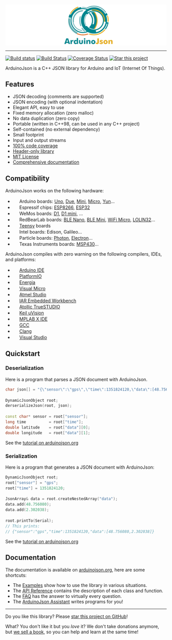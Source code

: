 ![ArduinoJson](banner.svg)

---

[![Build status](https://ci.appveyor.com/api/projects/status/m7s53wav1l0abssg/branch/master?svg=true)](https://ci.appveyor.com/project/bblanchon/arduinojson/branch/master) [![Build Status](https://travis-ci.org/bblanchon/ArduinoJson.svg?branch=master)](https://travis-ci.org/bblanchon/ArduinoJson) [![Coverage Status](https://img.shields.io/coveralls/bblanchon/ArduinoJson.svg)](https://coveralls.io/r/bblanchon/ArduinoJson?branch=master) [![Star this project](http://githubbadges.com/star.svg?user=bblanchon&repo=ArduinoJson&style=flat&color=fff&background=007ec6)](https://github.com/bblanchon/ArduinoJson)

ArduinoJson is a C++ JSON library for Arduino and IoT (Internet Of Things).

## Features

* JSON decoding (comments are supported)
* JSON encoding (with optional indentation)
* Elegant API, easy to use
* Fixed memory allocation (zero malloc)
* No data duplication (zero copy)
* Portable (written in C++98, can be used in any C++ project)
* Self-contained (no external dependency)
* Small footprint
* Input and output streams
* [100% code coverage](https://coveralls.io/github/bblanchon/ArduinoJson)
* [Header-only library](https://en.wikipedia.org/wiki/Header-only)
* [MIT License](https://en.wikipedia.org/wiki/MIT_License)
* [Comprehensive documentation](https://arduinojson.org?utm_source=github&utm_medium=readme)

## Compatibility

ArduinoJson works on the following hardware:

* <img src="https://www.arduino.cc/favicon.ico" height="16" width="16"> Arduino boards: [Uno](https://www.arduino.cc/en/Main/ArduinoBoardUno), [Due](https://www.arduino.cc/en/Main/ArduinoBoardDue), [Mini](https://www.arduino.cc/en/Main/ArduinoBoardMini), [Micro](https://www.arduino.cc/en/Main/ArduinoBoardMicro), [Yun](https://www.arduino.cc/en/Main/ArduinoBoardYun)...
* <img src="http://espressif.com/sites/all/themes/espressif/favicon.ico" height="16" width="16"> Espressif chips: [ESP8266](https://en.wikipedia.org/wiki/ESP8266), [ESP32](https://en.wikipedia.org/wiki/ESP32)
* <img src="https://www.wemos.cc/themes/martin-materialize-parallax/assets/favicon.ico" height="16" width="16"> WeMos boards: [D1](https://wiki.wemos.cc/products:d1:d1), [D1 mini](https://wiki.wemos.cc/products:d1:d1_mini),  ...
* <img src="http://redbearlab.com/favicon.ico" height="16" width="16"> RedBearLab boards: [BLE Nano](http://redbearlab.com/blenano/), [BLE Mini](http://redbearlab.com/blemini/), [WiFi Micro](https://redbear.cc/product/wifi/wifi-micro.html), [LOLIN32](https://wiki.wemos.cc/products:lolin32:lolin32)...
* <img src="https://www.pjrc.com/favicon.ico" height="16" width="16"> [Teensy](https://www.pjrc.com/teensy/) boards
* <img src="https://software.intel.com/sites/all/themes/zero/favicon.ico" height="16" width="16"> Intel boards: Edison, Galileo...
* <img src="https://www-assets.particle.io/images/favicon.png"  height="16" width="16"> Particle boards: [Photon](https://www.particle.io/products/hardware/photon-wifi-dev-kit), [Electron](https://www.particle.io/products/hardware/electron-cellular-dev-kit)...
* <img src="http://www.ti.com/favicon.ico" height="16" width="16"> Texas Instruments boards: [MSP430](http://www.ti.com/microcontrollers/msp430-ultra-low-power-mcus/overview/overview.html)...

ArduinoJson compiles with zero warning on the following compilers, IDEs, and platforms:

* <img src="https://www.arduino.cc/favicon.ico" height="16" width="16"> [Arduino IDE](https://www.arduino.cc/en/Main/Software)
* <img src="http://cdn.platformio.org/favicon.ico" height="16" width="16"> [PlatformIO](http://platformio.org/)
* <img src="http://energia.nu/img/favicon.ico" height="16" width="16"> [Energia](http://energia.nu/)
* <img src="http://www.visualmicro.com/pics/arduino-visual-studio-ld.png" height="16" width="16"> [Visual Micro](http://www.visualmicro.com/)
* <img src="http://www.atmel.com/Images/favicon.ico" height="16" width="16"> [Atmel Studio](http://www.atmel.com/microsite/atmel-studio/)
* <img src="https://www.iar.com/favicon.ico" height="16" width="16"> [IAR Embedded Workbench](https://www.iar.com/iar-embedded-workbench/)
* <img src="http://www.st.com/etc/clientlibs/st-site/media/app/images/favicon.png" height="16" width="16"> [Atollic TrueSTUDIO](https://atollic.com/truestudio/)
* <img src="http://www.keil.com/favicon.ico" height="16" width="16"> [Keil uVision](http://www.keil.com/)
* <img src="http://www.microchip.com/favicon.ico" height="16" width="16"> [MPLAB X IDE](http://www.microchip.com/mplab/mplab-x-ide)
* <img src="https://gcc.gnu.org/favicon.ico" height="16" width="16"> [GCC](https://gcc.gnu.org/)
* <img src="https://clang.llvm.org/favicon.ico" height="16" width="16"> [Clang](https://clang.llvm.org/)
* <img src="https://www.visualstudio.com/favicon.ico" height="16" width="16"> [Visual Studio](https://www.visualstudio.com/)

## Quickstart

### Deserialization

Here is a program that parses a JSON document with ArduinoJson.

```c++
char json[] = "{\"sensor\":\"gps\",\"time\":1351824120,\"data\":[48.756080,2.302038]}";

DynamicJsonObject root;
derserializeJson(root, json);

const char* sensor = root["sensor"];
long time          = root["time"];
double latitude    = root["data"][0];
double longitude   = root["data"][1];
```

See the [tutorial on arduinojson.org](https://arduinojson.org/doc/decoding/?utm_source=github&utm_medium=readme)

### Serialization

Here is a program that generates a JSON document with ArduinoJson:

```c++
DynamicJsonObject root;
root["sensor"] = "gps";
root["time"] = 1351824120;

JsonArray& data = root.createNestedArray("data");
data.add(48.756080);
data.add(2.302038);

root.printTo(Serial);
// This prints:
// {"sensor":"gps","time":1351824120,"data":[48.756080,2.302038]}
```

See the [tutorial on arduinojson.org](https://arduinojson.org/doc/encoding/?utm_source=github&utm_medium=readme)

## Documentation

The documentation is available on [arduinojson.org](https://arduinojson.org/?utm_source=github&utm_medium=readme), here are some shortcuts:

* The [Examples](https://arduinojson.org/example/?utm_source=github&utm_medium=readme) show how to use the library in various situations.
* The [API Reference](https://arduinojson.org/api/?utm_source=github&utm_medium=readme) contains the description of each class and function.
* The [FAQ](https://arduinojson.org/faq/?utm_source=github&utm_medium=readme) has the answer to virtually every question.
* The [ArduinoJson Assistant](https://arduinojson.org/assistant/?utm_source=github&utm_medium=readme) writes programs for you!

---

Do you like this library? Please [star this project on GitHub](https://github.com/bblanchon/ArduinoJson/stargazers)!

What? You don't like it but you *love* it?
We don't take donations anymore, but [we sell a book](https://arduinojson.org/book/?utm_source=github&utm_medium=readme), so you can help and learn at the same time!
